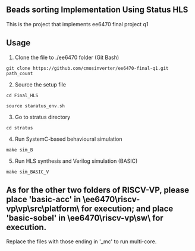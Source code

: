 ## Beads sorting Implementation Using Status HLS


This is the project that implements ee6470 final project q1


## Usage
1. Clone the file to ./ee6470 folder (Git Bash)
```properties
git clone https://github.com/cmosinverter/ee6470-final-q1.git path_count
```
2. Source the setup file
```properties
cd Final_HLS
```
```properties
source staratus_env.sh
```
3. Go to stratus directory
```properties
cd stratus
```
4. Run SystemC-based behavioural simulation
```properties
make sim_B
```
5. Run HLS synthesis and Verilog simulation (BASIC)
```properties
make sim_BASIC_V
```
## As for the other two folders of RISCV-VP, please place 'basic-acc' in \ee6470\riscv-vp\vp\src\platform\ for execution; and place 'basic-sobel' in \ee6470\riscv-vp\sw\ for execution.

Replace the files with those ending in '_mc' to run multi-core.

